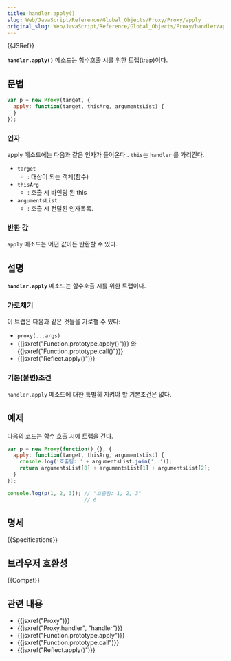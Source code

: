```yaml
---
title: handler.apply()
slug: Web/JavaScript/Reference/Global_Objects/Proxy/Proxy/apply
original_slug: Web/JavaScript/Reference/Global_Objects/Proxy/handler/apply
---
```

{{JSRef}}

**`handler.apply()`** 메소드는 함수호출 시를 위한 트랩(trap)이다.

## 문법

```js
var p = new Proxy(target, {
  apply: function(target, thisArg, argumentsList) {
  }
});
```

### 인자

apply 메소드에는 다음과 같은 인자가 들어온다.. `this`는 `handler` 를 가리킨다.

- `target`
  - : 대상이 되는 객체(함수)
- `thisArg`
  - : 호출 시 바인딩 된 this
- `argumentsList`
  - : 호출 시 전달된 인자목록.

### 반환 값

`apply` 메소드는 어떤 값이든 반환할 수 있다.

## 설명

**`handler.apply`** 메소드는 함수호출 시를 위한 트랩이다.

### 가로채기

이 트랩은 다음과 같은 것들을 가로챌 수 있다:

- `proxy(...args)`
- {{jsxref("Function.prototype.apply()")}} 와 {{jsxref("Function.prototype.call()")}}
- {{jsxref("Reflect.apply()")}}

### 기본(불변)조건

`handler.apply` 메소드에 대한 특별히 지켜야 할 기본조건은 없다.

## 예제

다음의 코드는 함수 호출 시에 트랩을 건다.

```js
var p = new Proxy(function() {}, {
  apply: function(target, thisArg, argumentsList) {
    console.log('호출됨: ' + argumentsList.join(', '));
    return argumentsList[0] + argumentsList[1] + argumentsList[2];
  }
});

console.log(p(1, 2, 3)); // "호출됨: 1, 2, 3"
                         // 6
```

## 명세

{{Specifications}}

## 브라우저 호환성

{{Compat}}

## 관련 내용

- {{jsxref("Proxy")}}
- {{jsxref("Proxy.handler", "handler")}}
- {{jsxref("Function.prototype.apply")}}
- {{jsxref("Function.prototype.call")}}
- {{jsxref("Reflect.apply()")}}
